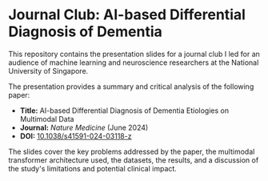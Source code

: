 # Journal Club: AI-based Differential Diagnosis of Dementia

This repository contains the presentation slides for a journal club I led for an audience of machine learning and neuroscience researchers at the National University of Singapore.

The presentation provides a summary and critical analysis of the following paper:

* **Title:** AI-based Differential Diagnosis of Dementia Etiologies on Multimodal Data
* **Journal:** *Nature Medicine* (June 2024)
* **DOI:** [10.1038/s41591-024-03118-z](https://doi.org/10.1038/s41591-024-03118-z)

The slides cover the key problems addressed by the paper, the multimodal transformer architecture used, the datasets, the results, and a discussion of the study's limitations and potential clinical impact.
